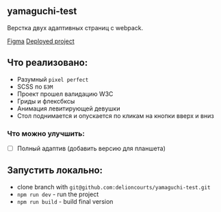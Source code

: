 ## yamaguchi-test
Верстка двух адаптивных страниц с webpack.<br/>

[Figma](https://www.figma.com/file/GNTuJTm9gJDiJvC7wmYADT/%D0%A2%D0%B5%D1%81%D1%82%D0%BE%D0%B2%D0%BE%D0%B5-%D0%B7%D0%B0%D0%B4%D0%B0%D0%BD%D0%B8%D0%B5-%D0%B4%D0%BB%D1%8F-%D0%B2%D0%B5%D1%80%D1%81%D1%82%D0%B0%D0%BB%D1%8C%D1%89%D0%B8%D0%BA%D0%B0.?node-id=0%3A1)
[Deployed project](https://delioncourts.github.io/yamaguchi-test/)

## Что реализовано:
* Разумный `pixel perfect`
* SCSS по `БЭМ`
* Проект прошел валидацию W3C
* Гриды и флексбксы
* Анимация левитирующей девушки
* Стол поднимается и опускается по кликам на кнопки вверх и вниз

### Что можно улучшить:
- [ ] Полный адаптив (добавить версию для планшета)

## Запустить локально:
* clone branch with `git@github.com:delioncourts/yamaguchi-test.git`
* `npm run dev` - run the project
* `npm run build` - build final version